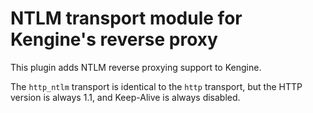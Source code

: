 NTLM transport module for Kengine's reverse proxy
===============================================

This plugin adds NTLM reverse proxying support to Kengine.

The `http_ntlm` transport is identical to the `http` transport, but the HTTP version is always 1.1, and Keep-Alive is always disabled.
